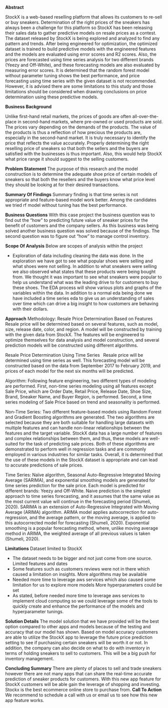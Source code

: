 **Abstract**

StockX is a web-based reselling platform that allows its customers to re-sell or buy sneakers. Determination of the right prices of the sneakers has always been a challenge for this platform so StockX has been releasing their sales data to gather predictive models on resale prices as a contest. The dataset released by StockX is being explored and analyzed to find any pattern and trends. After being engineered for optimization, the optimized dataset is trained to build predictive models with the engineered features and the models are evaluated using error scores and R2 scores. Also, the prices are forecasted using time series analysis for two different brands (Yeezy and Off-White), and these forecasting models are also evaluated by measuring error scores. It is determined that the random forest model without parameter tuning shows the best performance, and price forecasting using time series with the given dataset is not recommended. However, it is advised there are some limitations to this study and those limitations should be considered when drawing conclusions on price determination using these predictive models.

**Business Background**

Unlike first-hand retail markets, the prices of goods are often all-over-the-place in second-hand markets, where pre-owned or used products are sold. The prices vary depending on the demands of the products. The value of the products is thus a reflection of how precious the products are, especially in the second-hand market. It is truly necessary to identify the price that reflects the value accurately.  Properly determining the right reselling price of sneakers so that both the sellers and the buyers are satisfied with the businesses is thus important. Also, this would help StockX what price range it should suggest to the selling customers.

**Problem Statement**
The purpose of this research and the model construction is to determine the adequate shoe price of certain models of sneakers so that both the resellers and the buyers know what price level they should be looking at for their desired transactions.

**Summary Of Findings**
Summary finding is that time series is not appropriate and feature-based model work better. Among the candidates we tried rf model without tuning has the best performance.

**Business Questions**
With this case project the business question was to find out the “how” to predicting future value of sneaker prices for the benefit of customers and the company sellers. As this business was being solved another business question was solved because of the findings. The second question was to figure out “how” to manage control inventory.

**Scope Of Analysis**
Below are scopes of analysis within the project
-	Exploration of data including cleaning the data was done.
In the exploration we have got to see what popular shoes were selling and what shoes were not selling. In addition to what sneakers were selling we also observed what states that these products were being bought from. We thought it was important to see what sneakers were popular to help us understand what was the leading drive to for customers to buy these shoes. The EDA process will show various plots and graphs of the variables within the data. In addition to a normal eda being done we have included a time series eda to give us an understanding of sales over time which can drive a big insight to how customers are behaving with their dollars.  

**Approach**
Methodology: 
Resale Price Determination Based on Features
Resale price will be determined based on several features, such as model, size, release date, color, and region. A model will be constructed by training with the given data from StockX. The features will be engineered to optimize themselves for data analysis and model construction, and several prediction models will be constructed using different algorithms.

Resale Price Determination Using Time Series  
Resale price will be determined using time series as well. This forecasting model will be constructed based on the data from September 2017 to February 2019, and prices of each model for the next six months will be predicted.

Algorithm: 
Following feature engineering, two different types of modeling are performed. First, non-time series modeling using all features except Sale Price, which are Order Date, Retail Price, Release Date, Shoe Size, Brand, Sneaker Name, and Buyer Region, is performed. Second, a time series modeling of Sale Price based on trend and seasonality is performed.

Non-Time Series: 
Two different feature-based models using Random Forest and Gradient Boosting algorithms are generated. The two algorithms are selected because they are both suitable for handling large datasets with multiple features and can handle non-linear relationships between the features and the target variable. StockX data has a large number of features and complex relationships between them, and thus, these models are well-suited for the task of predicting sale prices. Both of these algorithms are demonstrated to perform well in regression tasks and are commonly employed in various industries for similar tasks. Overall, it is determined that the use of these models in the StockX dataset is appropriate and can lead to accurate predictions of sale prices.

Time Series:
Naïve algorithm, Seasonal Auto-Regressive Integrated Moving Average (SARIMA), and exponential smoothing models are generated for time series prediction for the sale price. Each model is predicted for different brands: Yeezy and Off-White.
 Naive prediction is the simplest approach to time series forecasting, and it assumes that the same value as the most current value will continue in the forecasting period (Shumeli, 2020).
SARIMA is an extension of Auto-Regressive Integrated with Moving Average (ARIMA) algorithm. ARIMA model applies autocorrection for auto-regression, and the average pattern, or the moving average, is applied to this autocorrected model for forecasting (Shumeli, 2020).
Exponential smoothing is a popular forecasting method, where, unlike moving average method in ARIMA, the weighted average of all previous values is taken (Shumeli, 2020).

**Limitations**
Dataset limited to StockX
-	The dataset needs to be bigger and not just come from one source. 
Limited features and dates
-	Some features such as customers reviews were not in there which caused a limitation on insights. 
More algorithms may be available
-	Needed more time to leverage aws services which also caused some limitation for us to explore more models
More hyperparameters could be set
-	As stated, before needed more time to leverage aws services to implement cloud computing so we could leverage some of the tools to quickly create and enhance the performance of the models and hyperparameter tunings. 

**Solution Details**
The model solution that we have provided will be the best option compared to other apps and models because of the testing and accuracy that our model has shown. Based on model accuracy customers are able to utilize the StockX app to leverage the future price prediction setting to see if purchasing certain sneakers will be worth it or not.  In addition, the company can also decide on what to do with inventory in terms of holding sneakers to sell to customers. This will be a big push for inventory management. 

**Concluding Summary**
There are plenty of places to sell and trade sneakers however there are not many apps that can share the real-time accurate prediction of sneaker products for customers. With this new app feature for StockX customers will be able gain the leverage of shopping and investing. Stockx is the best ecommerce online store to purchase from. 
**Call To Action**
We recommend to schedule a call with us or email us to see how this new app feature works.  


